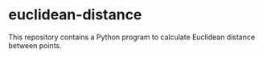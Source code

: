 # euclidean-distance
This repository contains a Python program to calculate Euclidean distance between points.
